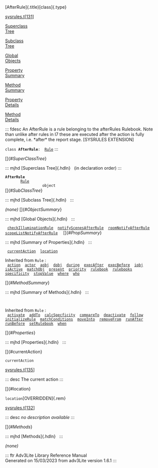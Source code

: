 [AfterRule]{.title}[class]{.type}

[sysrules.t](../file/sysrules.t.html)\[[131](../source/sysrules.t.html#131)\]

[Superclass\
Tree](#_SuperClassTree_)

[Subclass\
Tree](#_SubClassTree_)

[Global\
Objects](#_ObjectSummary_)

[Property\
Summary](#_PropSummary_)

[Method\
Summary](#_MethodSummary_)

[Property\
Details](#_Properties_)

[Method\
Details](#_Methods_)

::: fdesc
An AfterRule is a rule belonging to the afterRules Rulebook. Note than
unlike after rules in I7 these are executed after the action is fully
complete, i.e. \*after\* the report stage. \[SYSRULES EXTENSION\]

`class `**`AfterRule`**` :   `[`Rule`](../object/Rule.html)
:::

[]{#_SuperClassTree_}

::: mjhd
[Superclass Tree]{.hdln}   (in declaration order)
:::

**`AfterRule`**\
`         `[`Rule`](../object/Rule.html)\
`                 object`\
[]{#_SubClassTree_}

::: mjhd
[Subclass Tree]{.hdln}  
:::

*(none)* []{#_ObjectSummary_}

::: mjhd
[Global Objects]{.hdln}  
:::

` `[`checkIlluminationRule`](../object/checkIlluminationRule.html)`  `[`notifyScenesAfterRule`](../object/notifyScenesAfterRule.html)`  `[`roomNotifyAfterRule`](../object/roomNotifyAfterRule.html)`  `[`scopeListNotifyAfterRule`](../object/scopeListNotifyAfterRule.html)`  `
[]{#_PropSummary_}

::: mjhd
[Summary of Properties]{.hdln}  
:::

` `[`currentAction`](#currentAction)`  `[`location`](#location)`  `

Inherited from `Rule` :\
` `[`action`](../object/Rule.html#action)`  `[`actor`](../object/Rule.html#actor)`  `[`aobj`](../object/Rule.html#aobj)`  `[`dobj`](../object/Rule.html#dobj)`  `[`during`](../object/Rule.html#during)`  `[`execAfter`](../object/Rule.html#execAfter)`  `[`execBefore`](../object/Rule.html#execBefore)`  `[`iobj`](../object/Rule.html#iobj)`  `[`isActive`](../object/Rule.html#isActive)`  `[`matchObj`](../object/Rule.html#matchObj)`  `[`present`](../object/Rule.html#present)`  `[`priority`](../object/Rule.html#priority)`  `[`rulebook`](../object/Rule.html#rulebook)`  `[`rulebooks`](../object/Rule.html#rulebooks)`  `[`specificity`](../object/Rule.html#specificity)`  `[`stopValue`](../object/Rule.html#stopValue)`  `[`where`](../object/Rule.html#where)`  `[`who`](../object/Rule.html#who)`  `

[]{#_MethodSummary_}

::: mjhd
[Summary of Methods]{.hdln}  
:::

` `

Inherited from `Rule` :\
` `[`activate`](../object/Rule.html#activate)`  `[`addTo`](../object/Rule.html#addTo)`  `[`calcSpecficity`](../object/Rule.html#calcSpecficity)`  `[`compareTo`](../object/Rule.html#compareTo)`  `[`deactivate`](../object/Rule.html#deactivate)`  `[`follow`](../object/Rule.html#follow)`  `[`initializeRule`](../object/Rule.html#initializeRule)`  `[`matchConditions`](../object/Rule.html#matchConditions)`  `[`moveInto`](../object/Rule.html#moveInto)`  `[`removeFrom`](../object/Rule.html#removeFrom)`  `[`runAfter`](../object/Rule.html#runAfter)`  `[`runBefore`](../object/Rule.html#runBefore)`  `[`setRulebook`](../object/Rule.html#setRulebook)`  `[`when`](../object/Rule.html#when)`  `

[]{#_Properties_}

::: mjhd
[Properties]{.hdln}  
:::

[]{#currentAction}

`currentAction`

[sysrules.t](../file/sysrules.t.html)\[[135](../source/sysrules.t.html#135)\]

::: desc
The current action
:::

[]{#location}

`location`[OVERRIDDEN]{.rem}

[sysrules.t](../file/sysrules.t.html)\[[132](../source/sysrules.t.html#132)\]

::: desc
*no description available*
:::

[]{#_Methods_}

::: mjhd
[Methods]{.hdln}  
:::

*(none)*

::: ftr
Adv3Lite Library Reference Manual\
Generated on 15/03/2023 from adv3Lite version 1.6.1
:::
